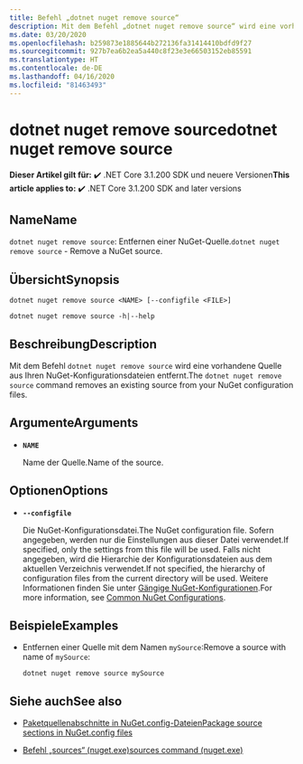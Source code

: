 ```yaml
---
title: Befehl „dotnet nuget remove source“
description: Mit dem Befehl „dotnet nuget remove source“ wird eine vorhandene Quelle aus Ihren NuGet-Konfigurationsdateien entfernt.
ms.date: 03/20/2020
ms.openlocfilehash: b259873e1885644b272136fa31414410bdfd9f27
ms.sourcegitcommit: 927b7ea6b2ea5a440c8f23e3e66503152eb85591
ms.translationtype: HT
ms.contentlocale: de-DE
ms.lasthandoff: 04/16/2020
ms.locfileid: "81463493"
---
```

# <a name="dotnet-nuget-remove-source"></a><span data-ttu-id="1c957-103">dotnet nuget remove source</span><span class="sxs-lookup"><span data-stu-id="1c957-103">dotnet nuget remove source</span></span>

<span data-ttu-id="1c957-104">**Dieser Artikel gilt für:** ✔️ .NET Core 3.1.200 SDK und neuere Versionen</span><span class="sxs-lookup"><span data-stu-id="1c957-104">**This article applies to:** ✔️ .NET Core 3.1.200 SDK and later versions</span></span>

## <a name="name"></a><span data-ttu-id="1c957-105">Name</span><span class="sxs-lookup"><span data-stu-id="1c957-105">Name</span></span>

<span data-ttu-id="1c957-106">`dotnet nuget remove source`: Entfernen einer NuGet-Quelle.</span><span class="sxs-lookup"><span data-stu-id="1c957-106">`dotnet nuget remove source` - Remove a NuGet source.</span></span>

## <a name="synopsis"></a><span data-ttu-id="1c957-107">Übersicht</span><span class="sxs-lookup"><span data-stu-id="1c957-107">Synopsis</span></span>

```dotnetcli
dotnet nuget remove source <NAME> [--configfile <FILE>]

dotnet nuget remove source -h|--help
```

## <a name="description"></a><span data-ttu-id="1c957-108">Beschreibung</span><span class="sxs-lookup"><span data-stu-id="1c957-108">Description</span></span>

<span data-ttu-id="1c957-109">Mit dem Befehl `dotnet nuget remove source` wird eine vorhandene Quelle aus Ihren NuGet-Konfigurationsdateien entfernt.</span><span class="sxs-lookup"><span data-stu-id="1c957-109">The `dotnet nuget remove source` command removes an existing source from your NuGet configuration files.</span></span>

## <a name="arguments"></a><span data-ttu-id="1c957-110">Argumente</span><span class="sxs-lookup"><span data-stu-id="1c957-110">Arguments</span></span>

- **`NAME`**

  <span data-ttu-id="1c957-111">Name der Quelle.</span><span class="sxs-lookup"><span data-stu-id="1c957-111">Name of the source.</span></span>

## <a name="options"></a><span data-ttu-id="1c957-112">Optionen</span><span class="sxs-lookup"><span data-stu-id="1c957-112">Options</span></span>

- **`--configfile`**

  <span data-ttu-id="1c957-113">Die NuGet-Konfigurationsdatei.</span><span class="sxs-lookup"><span data-stu-id="1c957-113">The NuGet configuration file.</span></span> <span data-ttu-id="1c957-114">Sofern angegeben, werden nur die Einstellungen aus dieser Datei verwendet.</span><span class="sxs-lookup"><span data-stu-id="1c957-114">If specified, only the settings from this file will be used.</span></span> <span data-ttu-id="1c957-115">Falls nicht angegeben, wird die Hierarchie der Konfigurationsdateien aus dem aktuellen Verzeichnis verwendet.</span><span class="sxs-lookup"><span data-stu-id="1c957-115">If not specified, the hierarchy of configuration files from the current directory will be used.</span></span> <span data-ttu-id="1c957-116">Weitere Informationen finden Sie unter [Gängige NuGet-Konfigurationen](https://docs.microsoft.com/nuget/consume-packages/configuring-nuget-behavior).</span><span class="sxs-lookup"><span data-stu-id="1c957-116">For more information, see [Common NuGet Configurations](https://docs.microsoft.com/nuget/consume-packages/configuring-nuget-behavior).</span></span>

## <a name="examples"></a><span data-ttu-id="1c957-117">Beispiele</span><span class="sxs-lookup"><span data-stu-id="1c957-117">Examples</span></span>

- <span data-ttu-id="1c957-118">Entfernen einer Quelle mit dem Namen `mySource`:</span><span class="sxs-lookup"><span data-stu-id="1c957-118">Remove a source with name of `mySource`:</span></span>

  ```dotnetcli
  dotnet nuget remove source mySource
  ```

## <a name="see-also"></a><span data-ttu-id="1c957-119">Siehe auch</span><span class="sxs-lookup"><span data-stu-id="1c957-119">See also</span></span>

- [<span data-ttu-id="1c957-120">Paketquellenabschnitte in NuGet.config-Dateien</span><span class="sxs-lookup"><span data-stu-id="1c957-120">Package source sections in NuGet.config files</span></span>](/nuget/reference/nuget-config-file#package-source-sections)

- [<span data-ttu-id="1c957-121">Befehl „sources“ (nuget.exe)</span><span class="sxs-lookup"><span data-stu-id="1c957-121">sources command (nuget.exe)</span></span>](/nuget/reference/cli-reference/cli-ref-sources)
